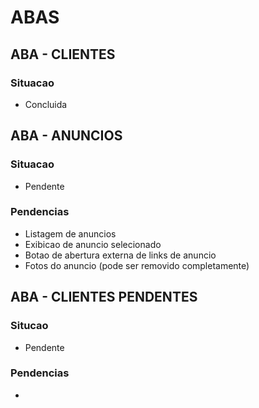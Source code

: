 # ABAS

## ABA - CLIENTES

### Situacao

- Concluida

## ABA - ANUNCIOS

### Situacao

- Pendente

### Pendencias

- Listagem de anuncios
- Exibicao de anuncio selecionado
- Botao de abertura externa de links de anuncio
- Fotos do anuncio (pode ser removido completamente)

## ABA - CLIENTES PENDENTES

### Situcao

- Pendente

### Pendencias

-
